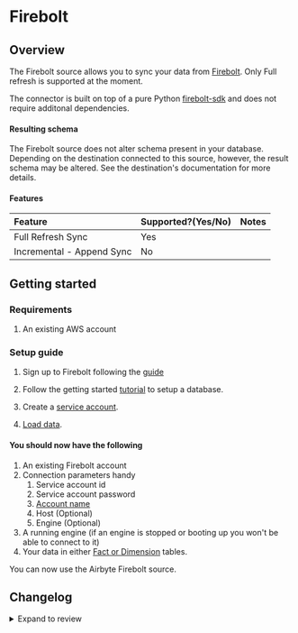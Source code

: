 # Firebolt

## Overview

The Firebolt source allows you to sync your data from [Firebolt](https://www.firebolt.io/). Only Full refresh is supported at the moment.

The connector is built on top of a pure Python [firebolt-sdk](https://pypi.org/project/firebolt-sdk/) and does not require additonal dependencies.

#### Resulting schema

The Firebolt source does not alter schema present in your database. Depending on the destination connected to this source, however, the result schema may be altered. See the destination's documentation for more details.

#### Features

| Feature                   | Supported?\(Yes/No\) | Notes |
| :------------------------ | :------------------- | :---- |
| Full Refresh Sync         | Yes                  |       |
| Incremental - Append Sync | No                   |       |

## Getting started

### Requirements

1. An existing AWS account

### Setup guide

1. Sign up to Firebolt following the [guide](https://docs.firebolt.io/godocs/Guides/managing-your-organization/creating-an-organization.html)

1. Follow the getting started [tutorial](https://docs.firebolt.io/godocs/Guides/getting-started.html) to setup a database.

1. Create a [service account](https://docs.firebolt.io/godocs/Guides/managing-your-organization/service-accounts.html).

1. [Load data](https://docs.firebolt.io/godocs/Guides/loading-data/loading-data.html).

#### You should now have the following

1. An existing Firebolt account
1. Connection parameters handy
   1. Service account id
   1. Service account password
   1. [Account name](https://docs.firebolt.io/godocs/Guides/managing-your-organization/managing-accounts.html)
   1. Host (Optional)
   1. Engine (Optional)
1. A running engine (if an engine is stopped or booting up you won't be able to connect to it)
1. Your data in either [Fact or Dimension](https://docs.firebolt.io/godocs/Overview/working-with-tables/working-with-tables.html#fact-and-dimension-tables) tables.

You can now use the Airbyte Firebolt source.

## Changelog

<details>
  <summary>Expand to review</summary>

| Version | Date       | Pull Request                                             | Subject                                                      |
| :------ | :--------- | :------------------------------------------------------- | :----------------------------------------------------------- |
| 2.0.3 | 2024-06-06 | [39183](https://github.com/airbytehq/airbyte/pull/39183) | [autopull] Upgrade base image to v1.2.2 |
| 2.0.2 | 2024-06-03 | [38892](https://github.com/airbytehq/airbyte/pull/38892) | Replace AirbyteLogger with logging.Logger |
| 2.0.1 | 2024-06-03 | [38892](https://github.com/airbytehq/airbyte/pull/38892) | Replace AirbyteLogger with logging.Logger |
| 2.0.0 | 2024-06-01 | [36349](https://github.com/airbytehq/airbyte/pull/36349) | Service account authentication support |
| 1.0.0 | 2023-07-20 | [21842](https://github.com/airbytehq/airbyte/pull/21842) | PGDate, TimestampTZ, TimestampNTZ and Boolean column support |
| 0.2.1 | 2022-05-10 | [25965](https://github.com/airbytehq/airbyte/pull/25965) | Fix DATETIME conversion to Airbyte date-time type |
| 0.2.0 | 2022-09-09 | [16583](https://github.com/airbytehq/airbyte/pull/16583) | Reading from views |
| 0.1.0 | 2022-04-28 | [13874](https://github.com/airbytehq/airbyte/pull/13874) | Create Firebolt source |

</details>
